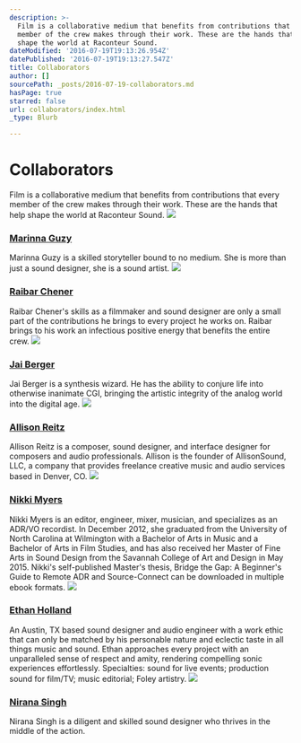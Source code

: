 ```yaml
---
description: >-
  Film is a collaborative medium that benefits from contributions that every
  member of the crew makes through their work. These are the hands that help
  shape the world at Raconteur Sound.
dateModified: '2016-07-19T19:13:26.954Z'
datePublished: '2016-07-19T19:13:27.547Z'
title: Collaborators
author: []
sourcePath: _posts/2016-07-19-collaborators.md
hasPage: true
starred: false
url: collaborators/index.html
_type: Blurb

---
```

# Collaborators

Film is a collaborative medium that benefits from contributions that every member of the crew makes through their work. These are the hands that help shape the world at Raconteur Sound.
![](https://the-grid-user-content.s3-us-west-2.amazonaws.com/293e5047-7425-49ad-9996-bbdff6bc1833.jpg)

### [Marinna Guzy][0]

Marinna Guzy is a skilled storyteller bound to no medium. She is more than just a sound designer, she is a sound artist.
![](https://the-grid-user-content.s3-us-west-2.amazonaws.com/501c0e33-f2d7-4456-a89c-5ee84d91fdb1.jpg)

### [Raibar Chener][1]

Raibar Chener's skills as a filmmaker and sound designer are only a small part of the contributions he brings to every project he works on. Raibar brings to his work an infectious positive energy that benefits the entire crew.
![](https://the-grid-user-content.s3-us-west-2.amazonaws.com/b5d6ad2e-b34b-493b-bd9a-78ac6b18fa7e.jpg)

### [Jai Berger][2]

Jai Berger is a synthesis wizard. He has the ability to conjure life into otherwise inanimate CGI, bringing the artistic integrity of the analog world into the digital age.
![](https://the-grid-user-content.s3-us-west-2.amazonaws.com/deed1129-2828-44a0-8b95-22c167c582d5.jpg)

### [Allison Reitz][3]

Allison Reitz is a composer, sound designer, and interface designer for composers and audio professionals. Allison is the founder of AllisonSound, LLC, a company that provides freelance creative music and audio services based in Denver, CO.
![](https://the-grid-user-content.s3-us-west-2.amazonaws.com/43a3fa09-8319-4e41-9950-b8fc1f3087d2.jpg)

### [Nikki Myers][4]

Nikki Myers is an editor, engineer, mixer, musician, and specializes as an ADR/VO recordist. In December 2012, she graduated from the University of North Carolina at Wilmington with a Bachelor of Arts in Music and a Bachelor of Arts in Film Studies, and has also received her Master of Fine Arts in Sound Design from the Savannah College of Art and Design in May 2015\. Nikki's self-published Master's thesis, Bridge the Gap: A Beginner's Guide to Remote ADR and Source-Connect can be downloaded in multiple ebook formats.
![](https://the-grid-user-content.s3-us-west-2.amazonaws.com/e6510754-fa1e-4c72-ac7a-109a3d4f577a.jpg)

### [Ethan Holland][5]

An Austin, TX based sound designer and audio engineer with a work ethic that can only be matched by his personable nature and eclectic taste in all things music and sound. Ethan approaches every project with an unparalleled sense of respect and amity, rendering compelling sonic experiences effortlessly. Specialties: sound for live events; production sound for film/TV; music editorial; Foley artistry.
![](https://the-grid-user-content.s3-us-west-2.amazonaws.com/de708664-a4ea-4a50-82ed-1ab4d9118507.jpg)

### [Nirana Singh][6]

Nirana Singh is a diligent and skilled sound designer who thrives in the middle of the action.

[0]: http://mg-raconteur.com/
[1]: http://raibarchener.com/
[2]: http://jaibergeraudio.com/
[3]: http://allisonsound.com/
[4]: http://nikkimyerssound.com/
[5]: http://ethanhollandsound.com/
[6]: http://njssound.com/
